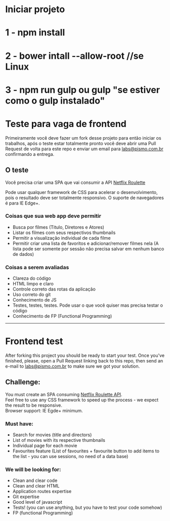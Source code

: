 # Iniciar projeto 

# 1 - npm install 
# 2 - bower intall --allow-root  //se Linux  
# 3 - npm run gulp ou gulp "se estiver como o gulp instalado"


# Teste para vaga de frontend 

Primeiramente você deve fazer um fork desse projeto para então iniciar os trabalhos, após o teste estar totalmente pronto você deve abrir uma Pull Request de volta para este repo e enviar um email para [labs@pismo.com.br](mailto:labs@pismo.com.br) confirmando a entrega.

## O teste

Você precisa criar uma SPA que vai consumir a API [Netflix Roulette](http://netflixroulette.net/api/)

Pode usar qualquer framework de CSS para acelerar o desenvolvimento, pois o resultado deve ser totalmente responsivo.
O suporte de navegadores é para IE Edge+. 

### Coisas que sua web app deve permitir
- Busca por filmes (Titulo, Diretores e Atores)
- Listar os filmes com seus respectivos thumbnails
- Permitir a visualização individual de cada filme
- Permitir criar uma lista de favoritos e adicionar/remover filmes nela (A lista pode ser somente por sessão não precisa salvar em nenhum banco de dados)

### Coisas a serem avaliadas
- Clareza do código
- HTML limpo e claro
- Controle correto das rotas da aplicação
- Uso correto do git
- Conhecimento de JS
- Testes, testes, testes. Pode usar o que você quiser mas precisa testar o código
- Conhecimento de FP (Functional Programming)

---
# Frontend test
After forking this project you should be ready to start your test. Once you've finished, please, open a Pull Request linking back to this repo, then send an e-mail to [labs@pismo.com.br](mailto:labs@pismo.com.br) to make sure we got your solution.

## Challenge:
You must create an SPA consuming [Netflix Roulette API](http://netflixroulette.net/api/).  
Feel free to use any CSS framework to speed up the process - we expect the result to be responsive.   
Browser support: IE Egde+ minimum.

### Must have:
- Search for movies (title and directors)
- List of movies with its respective thumbnails
- Individual page for each movie
- Favourites feature (List of favourites + favourite button to add items to the list - you can use sessions, no need of a data base)

### We will be looking for:
- Clean and clear code
- Clean and clear HTML
- Application routes expertise 
- Git expertise
- Good level of javascript
- Tests! (you can use anything, but you have to test your code somehow)
- FP (functional Programming)